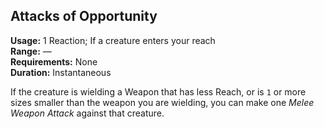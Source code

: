 ## Attacks of Opportunity
**Usage:** 1 Reaction; If a creature enters your reach  
**Range:** —  
**Requirements:** None  
**Duration:** Instantaneous  

If the creature is wielding a Weapon that has less Reach, or is `1` or more sizes smaller than the weapon you are wielding, you can make one *Melee Weapon Attack* against that creature.